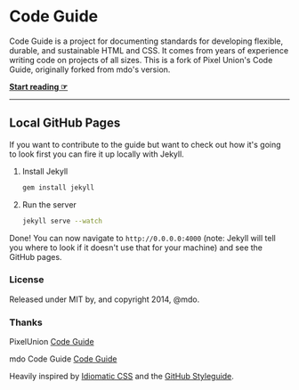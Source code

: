 # Code Guide

Code Guide is a project for documenting standards for developing flexible, durable, and sustainable HTML and CSS. It comes from years of experience writing code on projects of all sizes. This is a fork of Pixel Union's Code Guide, originally forked from mdo's version. 

**[Start reading ☞](http://shoppad.github.io/code-guide)**

---

## Local GitHub Pages

If you want to contribute to the guide but want to check out how it's going to look first you can fire it up locally with Jekyll.

1. Install Jekyll

    ```bash
    gem install jekyll
    ```

2. Run the server

    ```bash
    jekyll serve --watch
    ```

Done! You can now navigate to `http://0.0.0.0:4000` (note: Jekyll will tell you where to look if it doesn't use that for your machine) and see the GitHub pages.

### License

Released under MIT by, and copyright 2014, @mdo.

### Thanks

PixelUnion [Code Guide](http://pixelunion.github.io/code-guide/)

mdo Code Guide [Code Guide](http://mdo.github.io/code-guide/)

Heavily inspired by [Idiomatic CSS](https://github.com/necolas/idiomatic-css) and the [GitHub Styleguide](http://github.com/styleguide).
